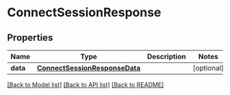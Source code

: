 # ConnectSessionResponse

## Properties
Name | Type | Description | Notes
------------ | ------------- | ------------- | -------------
**data** | [**ConnectSessionResponseData**](ConnectSessionResponseData.md) |  | [optional] 

[[Back to Model list]](../README.md#documentation-for-models) [[Back to API list]](../README.md#documentation-for-api-endpoints) [[Back to README]](../README.md)

